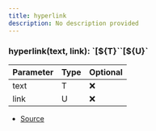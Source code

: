 ```yaml
---
title: hyperlink
description: No description provided
---
```



### hyperlink(text, link): \`\[\$\{T}\`\`\[\$\{U}\`

| Parameter | Type | Optional |
| ----------- | ----------- | ----------- |
| text | T | ❌ |
| link | U | ❌ |


- [Source](https://github.com/neplextech/micro-docgen/blob/0a3a2574da6de7199a2316a00abcd9d9f17c69a7/src/utils/md.ts#L86)